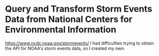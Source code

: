 # Query and Transform Storm Events Data from National Centers for Environmental Information
https://www.ncdc.noaa.gov/stormevents/
I had difficulties trying to obtain the API for NOAA's storm events data, so I created my own.
